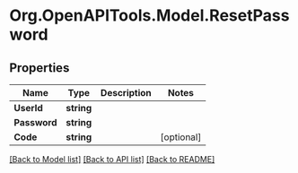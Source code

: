 # Org.OpenAPITools.Model.ResetPassword
## Properties

Name | Type | Description | Notes
------------ | ------------- | ------------- | -------------
**UserId** | **string** |  | 
**Password** | **string** |  | 
**Code** | **string** |  | [optional] 

[[Back to Model list]](../README.md#documentation-for-models) [[Back to API list]](../README.md#documentation-for-api-endpoints) [[Back to README]](../README.md)

